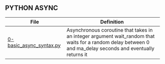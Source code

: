 ## PYTHON ASYNC

File | Definition
---- | ----------
[0-basic_async_syntax.py](./0-basic_async_syntax.py) | Asynchronous coroutine that takes in an integer argument wait_random that waits for a random delay between 0 and ma_delay seconds and eventually returns it
